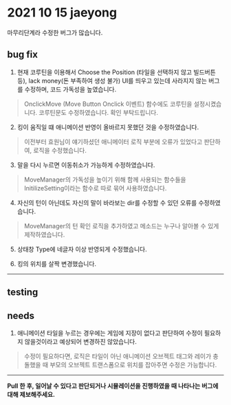 # 2021 10 15 jaeyong

마무리단계라 수정한 버그가 많습니다.

## bug fix

1. 현재 코루틴을 이용해서 Choose the Position (타일을 선택하지 않고 빌드버튼 등), lack money(돈 부족하여 생성 불가) UI를 띄우고 있는데 사라지지 않는 버그를 수정하며, 코드 가독성을 높였습니다.
> OnclickMove (Move Button Onclick 이벤트) 함수에도 코루틴을 설정시켰습니다.
> 코루틴문도 수정하였습니다. 확인 부탁드립니다.

2. 킹이 움직일 떄 애니메이션 반영이 올바르지 못했던 것을 수정하였습니다.
> 이전부터 효원님이 얘기하셨던 애니메이터 로직 부분에 오류가 있었다고 판단하여, 로직을 수정했습니다.

3. 말을 다시 누르면 이동취소가 가능하게 수정하였습니다.
> MoveManager의 가독성을 높이기 위해 함께 사용되는 함수들을 InitilizeSetting이라는 함수로 따로 묶어 사용하였습니다.

4. 자신의 턴이 아닌데도 자신의 말이 바라보는 dir를 수정할 수 있던 오류를 수정하였습니다.
> MoveManager의 턴 확인 로직을 추가하였고 메소드는 누구나 알아볼 수 있게 제작하였습니다.

5. 상태창 Type에 네글자 이상 반영되게 수정했습니다.

6. 킹의 위치를 살짝 변경했습니다.

<hr>

## testing


## needs

1. 애니메이션 타일을 누르는 경우에는 게임에 지장이 없다고 판단하여 수정이 필요하지 않을것이라고 예상되어 변경하진 않았습니다.
> 수정이 필요하다면, 로직은 타일이 아닌 애니메이션 오브젝트 태그와 레이가 충돌했을 때 부모의 오브젝트 트랜스폼으로 위치를 잡아주면 수정은 가능합니다.

<hr>

**Pull 한 후, 일어날 수 있다고 판단되거나 시뮬레이션을 진행하였을 때 나타나는 버그에 대해 제보해주세요.**
